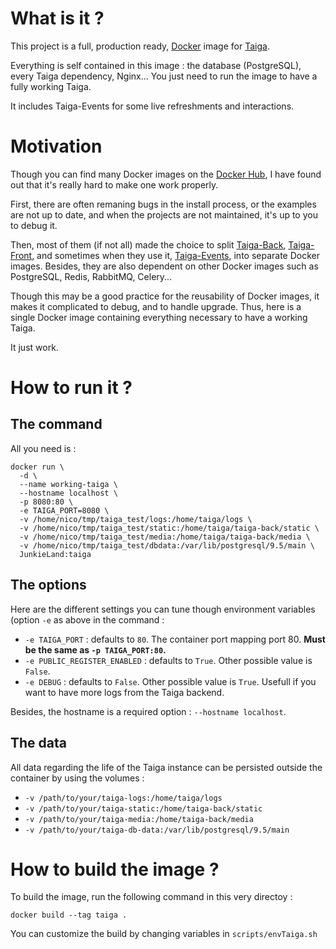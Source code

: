 # What is it ?

This project is a full, production ready,
[Docker](https://www.docker.com/) image for [Taiga](https://taiga.io/).

Everything is self contained in this image : the database (PostgreSQL),
every Taiga dependency, Nginx... You just need to run the image to
have a fully working Taiga.

It includes Taiga-Events for some live refreshments and interactions.

# Motivation

Though you can find many Docker images on
the [Docker Hub](https://hub.docker.com/search/?isAutomated=0&isOfficial=0&page=1&pullCount=0&q=taiga&starCount=0),
I have found out that it's really hard to make one work properly.

First, there are often remaning bugs in the install process, or the
examples are not up to date, and when the projects are not maintained,
it's up to you to debug it.

Then, most of them (if not all) made the choice to split [Taiga-Back](https://github.com/taigaio/taiga-back),
[Taiga-Front](https://github.com/taigaio/taiga-front), and sometimes
when they use it, [Taiga-Events](https://github.com/taigaio/taiga-events),
into separate Docker images. Besides, they are also dependent on other
Docker images such as PostgreSQL, Redis, RabbitMQ, Celery...

Though this may be a good practice for the reusability of Docker images,
it makes it complicated to debug, and to handle upgrade. Thus, here is
a single Docker image containing everything necessary to have a working
Taiga.

It just work.

# How to run it ?

## The command

All you need is :

    docker run \
      -d \
      --name working-taiga \
      --hostname localhost \
      -p 8080:80 \
      -e TAIGA_PORT=8080 \
      -v /home/nico/tmp/taiga_test/logs:/home/taiga/logs \
      -v /home/nico/tmp/taiga_test/static:/home/taiga/taiga-back/static \
      -v /home/nico/tmp/taiga_test/media:/home/taiga/taiga-back/media \
      -v /home/nico/tmp/taiga_test/dbdata:/var/lib/postgresql/9.5/main \
      JunkieLand:taiga

## The options

Here are the different settings you can tune though environment
variables (option `-e` as above in the command :

 * `-e TAIGA_PORT` : defaults to `80`. The container port mapping port 80. **Must be the same as `-p TAIGA_PORT:80`.** 
 * `-e PUBLIC_REGISTER_ENABLED` : defaults to `True`. Other possible value is `False`.
 * `-e DEBUG` : defaults to `False`. Other possible value is `True`.
   Usefull if you want to have more logs from the Taiga backend.

Besides, the hostname is a required option : `--hostname localhost`.

## The data

All data regarding the life of the Taiga instance can be persisted outside the container by using the volumes :

 * `-v /path/to/your/taiga-logs:/home/taiga/logs`
 * `-v /path/to/your/taiga-static:/home/taiga-back/static`
 * `-v /path/to/your/taiga-media:/home/taiga-back/media`
 * `-v /path/to/your/taiga-db-data:/var/lib/postgresql/9.5/main`

# How to build the image ?

To build the image, run the following command in this very directoy :

    docker build --tag taiga .

You can customize the build by changing variables in `scripts/envTaiga.sh`
